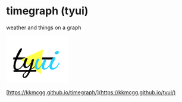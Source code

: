 # timegraph (tyui)
weather and things on a graph

![tyui.png](tyui.png)

[https://kkmcgg.github.io/timegraph/](https://kkmcgg.github.io/tyui/)
